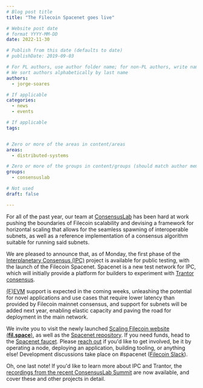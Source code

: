 ```yaml
---
# Blog post title
title: "The Filecoin Spacenet goes live"

# Website post date
# format YYYY-MM-DD
date: 2022-11-30

# Publish from this date (defaults to date)
# publishDate: 2019-09-03

# For PL authors, use author folder name; for non-PL authors, write name as in paper within ""
# We sort authors alphabetically by last name
authors:
  - jorge-soares

# If applicable
categories:
  - news
  - events

# If applicable
tags:


# Zero or more of the areas in content/areas
areas:
  - distributed-systems

# Zero or more of the groups in content/groups (should match author membership)
groups:
  - consensuslab

# Not used
draft: false

---
```


For all of the past year, our team at [ConsensusLab](/groups/consensuslab) has been hard at work pushing the boundaries of Filecoin scalability and devising a framework for horizontal scaling that allows for the seamless spawning of interoperable subnets, as well as a reference implementation of a consensus algorithm suitable for running said subnets.

We are pleased to announce that, as of Monday, the first phase of the [Interplanetary Consensus (IPC)](https://github.com/protocol/ConsensusLab/blob/main/specs/hierarchical_consensus.md) project is available for public testing, with the launch of the Filecoin Spacenet. Spacenet is a new test network for IPC, which will initially provide a platform for builders to experiment with [Trantor consensus](https://github.com/protocol/ConsensusLab/blob/main/specs/trantor.md).

[(F)EVM](https://fvm.filecoin.io/) support is expected in the coming weeks, unleashing the potential for novel applications and use cases that require lower latency than provided by Filecoin mainnet consensus, and support for subnets will be added next year, enabling elastic capacity and paving the road for deployment in the main network.

We invite you to visit the newly launched [Scaling Filecoin website (**fil.space**)](https://fil.space/), as well as the [Spacenet repository](https://github.com/consensus-shipyard/spacenet). If you need funds, head to the [Spacenet faucet](https://spacenet.consensus.ninja/). Please [reach out](https://forms.gle/b1bKWonBEsnCS7pv8) if you'd like to get involved, be it by operating a node, deploying an application, building tooling, or anything else! Development discussions take place on #spacenet ([Filecoin Slack](https://filecoin.io/slack)).

Oh, one last note! If you'd like to learn more about IPC and Trantor, the [recordings from the recent ConsensusLab Summit](https://www.consensuslabsummit.io/videos) are now available, and cover these and other projects in detail.

